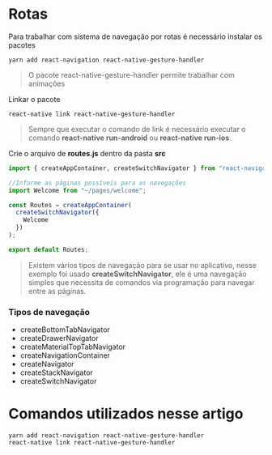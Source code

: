 # Rotas

Para trabalhar com sistema de navegação por rotas é necessário instalar os pacotes

```
yarn add react-navigation react-native-gesture-handler
```

> O pacote react-native-gesture-handler permite trabalhar com animações

Linkar o pacote

```
react-native link react-native-gesture-handler
```

> Sempre que executar o comando de link é necessário executar o comando **react-native run-android** ou **react-native run-ios**.

Crie o arquivo de **routes.js** dentro da pasta **src**

```js
import { createAppContainer, createSwitchNavigator } from "react-navigation";

//Informe as páginas possíveis para as navegações
import Welcome from "~/pages/welcome";

const Routes = createAppContainer(
  createSwitchNavigator({
    Welcome
  })
);

export default Routes;
```

> Existem vários tipos de navegação para se usar no aplicativo, nesse exemplo foi usado **createSwitchNavigator**, ele é uma navegação simples que necessita de comandos via programação para navegar entre as páginas.

### Tipos de navegação

- createBottomTabNavigator
- createDrawerNavigator
- createMaterialTopTabNavigator
- createNavigationContainer
- createNavigator
- createStackNavigator
- createSwitchNavigator

# Comandos utilizados nesse artigo

```
yarn add react-navigation react-native-gesture-handler
react-native link react-native-gesture-handler
```
